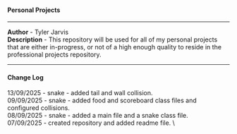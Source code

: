 #### Personal Projects

---

**Author** - Tyler Jarvis \
**Description** - This repository will be used for all of my personal projects that are either in-progress, or not of a high enough quality to reside in the professional projects repository. 

---

#### Change Log

13/09/2025 - snake - added tail and wall collision. \
09/09/2025 - snake - added food and scoreboard class files and configured collisions. \
08/09/2025 - snake - added a main file and a snake class file. \
07/09/2025 - created repository and added readme file. \